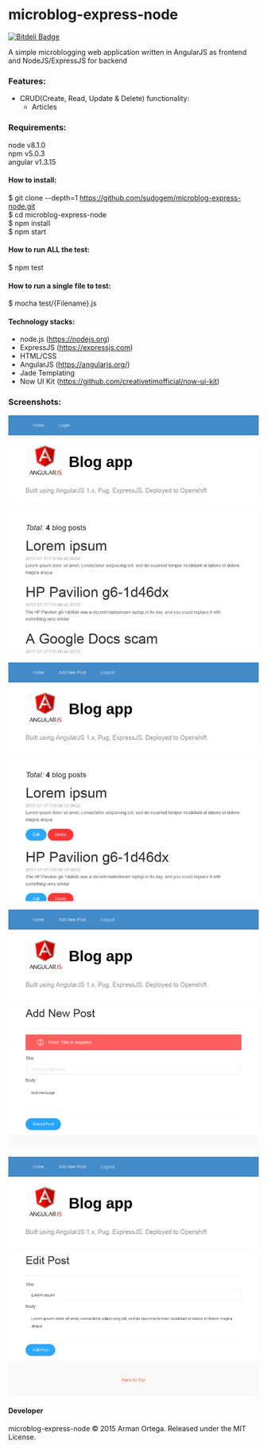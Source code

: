 # microblog-express-node
[![Bitdeli Badge](https://d2weczhvl823v0.cloudfront.net/sudogem/microblog-express-node/trend.png)](https://bitdeli.com/free "Bitdeli Badge")   

A simple microblogging web application written in AngularJS as frontend and NodeJS/ExpressJS for backend

### Features:    
* CRUD(Create, Read, Update & Delete) functionality:
  * Articles

### Requirements:   
node v8.1.0  
npm v5.0.3   
angular v1.3.15   

#### How to install:   
$ git clone --depth=1 https://github.com/sudogem/microblog-express-node.git    
$ cd microblog-express-node      
$ npm install   
$ npm start   

#### How to run ALL the test:     
$ npm test    

#### How to run a single file to test:     
$ mocha test/{Filename}.js    

#### Technology stacks:   
* node.js (https://nodejs.org)   
* ExpressJS (https://expressjs.com)
* HTML/CSS   
* AngularJS (https://angularjs.org/)   
* Jade Templating   
* Now UI Kit (https://github.com/creativetimofficial/now-ui-kit)

### Screenshots:   
![Home (default)](/screenshot/home-default.png)   

![Home (logged in)](/screenshot/home-authenticated.png)   

![Add post](/screenshot/add-post.png)   

![Edit post](/screenshot/edit-post.png)   

#### Developer   
microblog-express-node &copy; 2015 Arman Ortega. Released under the MIT License.

